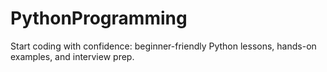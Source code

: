 # PythonProgramming
Start coding with confidence: beginner-friendly Python lessons, hands-on examples, and interview prep.
